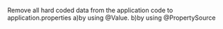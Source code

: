 
Remove all hard coded data from the application code to application.properties
a)by using @Value.
b)by using @PropertySource
